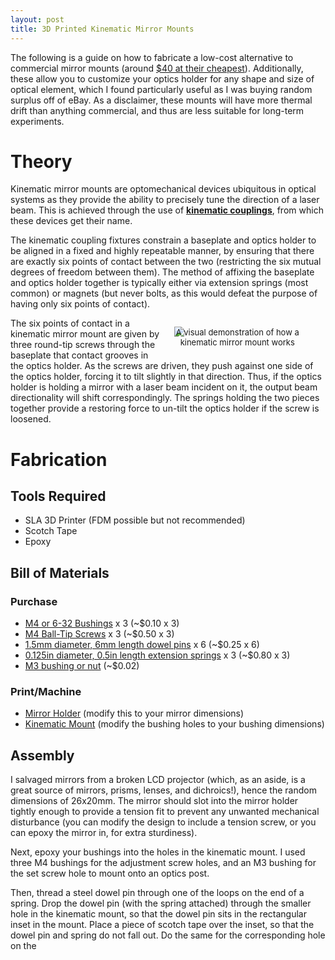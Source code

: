 ```yaml
---
layout: post
title: 3D Printed Kinematic Mirror Mounts
---
```



The following is a guide on how to fabricate a low-cost alternative to commercial mirror mounts (around [$40 at their cheapest](https://www.thorlabs.com/thorproduct.cfm?partnumber=KM05)). Additionally, these allow you to customize your optics holder for any shape and size of optical element, which I found particularly useful as I was buying random surplus off of eBay. As a disclaimer, these mounts will have more thermal drift than anything commercial, and thus are less suitable for long-term experiments.

# Theory

Kinematic mirror mounts are optomechanical devices ubiquitous in optical systems as they provide the ability to precisely tune the direction of a laser beam. This is achieved through the use of [**kinematic couplings**](https://en.wikipedia.org/wiki/Kinematic_coupling), from which these devices get their name.

The kinematic coupling fixtures constrain a baseplate and optics holder to be aligned in a fixed and highly repeatable manner, by ensuring that there are exactly six points of contact between the two (restricting the six mutual degrees of freedom between them). The method of affixing the baseplate and optics holder together is typically either via extension springs (most common) or magnets (but never bolts, as this would defeat the purpose of having only six points of contact).

<figure style="float: right; margin-left: 20px; width:40%; height:auto;">
<img src="{{site.url}}/static/projects/mot/kinematics.gif"/>
     <figcaption style="text-align:center; font-size: 13px; margin-top:-15px;">A visual demonstration of how a kinematic mirror mount works</figcaption>
</figure>

The six points of contact in a kinematic mirror mount are given by three round-tip screws through the baseplate that contact grooves in the optics holder. As the screws are driven, they push against one side of the optics holder, forcing it to tilt slightly in that direction. Thus, if the optics holder is holding a mirror with a laser beam incident on it, the output beam directionality will shift correspondingly. The springs holding the two pieces together provide a restoring force to un-tilt the optics holder if the screw is loosened.

# Fabrication

## Tools Required

* SLA 3D Printer (FDM possible but not recommended)
* Scotch Tape
* Epoxy

## Bill of Materials

### Purchase

* [M4 or 6-32 Bushings](https://www.amazon.com/Hilitchi-250-Pcs-Threaded-Embedment-Assortment/dp/B0784VYCYY/) x 3 (~$0.10 x 3)
* [M4 Ball-Tip Screws](https://www.amazon.com/Stainless-Steel-Socket-Spring-Screws/dp/B09D9H73S4/) x 3 (~$0.50 x 3)
* [1.5mm diameter, 6mm length dowel pins](https://www.mcmaster.com/93600A061/) x 6 (~$0.25 x 6)
* [0.125in diameter, 0.5in length extension springs](https://www.mcmaster.com/9654K942/) x 3 (~$0.80 x 3)
* [M3 bushing or nut](https://www.mcmaster.com/93090A636/) (~$0.02)  

### Print/Machine

* [Mirror Holder](https://github.com/m-k-S/openMOT/blob/master/cad/mirror_mounts/stl/26x20mm%20Mirror.stl) (modify this to your mirror dimensions)
* [Kinematic Mount](https://github.com/m-k-S/openMOT/blob/master/cad/mirror_mounts/stl/Kinematic%20Holder%20(M4%20Bushings).stl) (modify the bushing holes to your bushing dimensions)

<!-- <div id="model" style="width: 500px; height: 500px"> </div>
<script src="{{ site.url }}/public/js/three.min.js"></script>
<script src="{{ site.url }}/public/js/STLLoader.js"></script>
<script src="{{ site.url }}/public/js/OrbitControls.js"></script>

<script type="text/javascript">
function STLViewerEnable(classname) {
    var models = document.getElementsByClassName(classname);
    for (var i = 0; i < models.length; i++) {
        STLViewer(models[i], models[i].getAttribute("data-src"));
    }
}

function STLViewer(elementID, model) {
    var elem = document.getElementById(elementID);
    var renderer = new THREE.WebGLRenderer({ antialias: true, alpha: true });
    var camera = new THREE.PerspectiveCamera(70, elem.clientWidth / elem.clientHeight, 1, 1000);
    renderer.setSize(elem.clientWidth, elem.clientHeight);
    elem.appendChild(renderer.domElement);

    window.addEventListener('resize', function () {
        renderer.setSize(elem.clientWidth, elem.clientHeight);
        camera.aspect = elem.clientWidth / elem.clientHeight;
        camera.updateProjectionMatrix();
    }, false);

    var controls = new THREE.OrbitControls(camera, renderer.domElement);
    controls.enableDamping = true;
    controls.rotateSpeed = 0.05;
    controls.dampingFactor = 0.1;
    controls.enableZoom = false;
    controls.enablePan = false;
    controls.autoRotate = true;
    controls.autoRotateSpeed = .75;

    var scene = new THREE.Scene();

    scene.add(new THREE.HemisphereLight(0xffffff, 0x080820, 1.5));

    (new THREE.STLLoader()).load(model, function (geometry) {
        var material = new THREE.MeshPhongMaterial({ color: 0xff5533, specular: 100, shininess: 100 });
        var mesh = new THREE.Mesh(geometry, material);
        scene.add(mesh);

        // Compute the middle
        var middle = new THREE.Vector3();
        geometry.computeBoundingBox();
        geometry.boundingBox.getCenter(middle);

        // Center it
        mesh.position.x = -1 * middle.x;
        mesh.position.y = -1 * middle.y;
        mesh.position.z = -1 * middle.z;

        // Pull the camera away as needed
        var largestDimension = Math.max(geometry.boundingBox.max.x,
            geometry.boundingBox.max.y, geometry.boundingBox.max.z)
        camera.position.z = largestDimension * 1.5;


        var animate = function () {
            requestAnimationFrame(animate);
            controls.update();
            renderer.render(scene, camera);
        }; animate();

    });
}
window.onload = function() {
    // STLViewer("model", "{{site.url}}/public/Kinematic Holder (M4 Bushings).stl");
    STLViewer("model", "https://github.com/m-k-S/openMOT/blob/master/cad/mirror_mounts/stl/Kinematic%20Holder%20(M4%20Bushings).stl");

    console.log("test");
}
</script> -->

## Assembly

I salvaged mirrors from a broken LCD projector (which, as an aside, is a great source of mirrors, prisms, lenses, and dichroics!), hence the random dimensions of 26x20mm. The mirror should slot into the mirror holder tightly enough to provide a tension fit to prevent any unwanted mechanical disturbance (you can modify the design to include a tension screw, or you can epoxy the mirror in, for extra sturdiness).

Next, epoxy your bushings into the holes in the kinematic mount. I used three M4 bushings for the adjustment screw holes, and an M3 bushing for the set screw hole to mount onto an optics post.

Then, thread a steel dowel pin through one of the loops on the end of a spring. Drop the dowel pin (with the spring attached) through the smaller hole in the kinematic mount, so that the dowel pin sits in the rectangular inset in the mount. Place a piece of scotch tape over the inset, so that the dowel pin and spring do not fall out. Do the same for the corresponding hole on the
